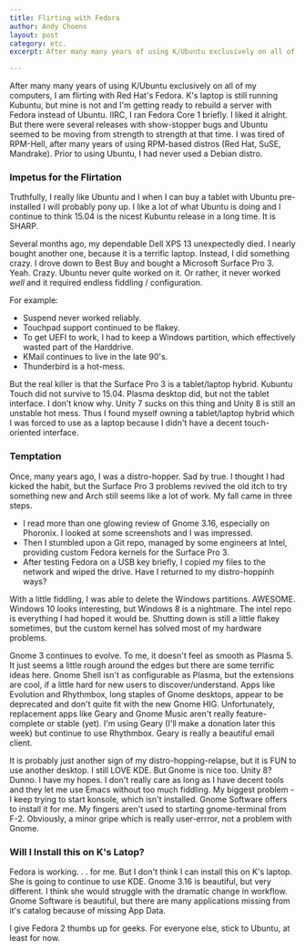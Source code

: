 ```yaml
---
title: Flirting with Fedora
author: Andy Choens
layout: post
category: etc.
excerpt: After many many years of using K/Ubuntu exclusively on all of my computers, I am flirting with Red Hat's Fedora.

---
```


After many many years of using K/Ubuntu exclusively on all of my
computers, I am flirting with Red Hat's Fedora. K's laptop is still running
Kubuntu, but mine is not and I'm getting ready to rebuild a server
with Fedora instead of Ubuntu. IIRC, I ran Fedora Core 1 briefly. I
liked it alright. But there were several releases with show-stopper
bugs and Ubuntu seemed to be moving from strength to strength at that
time. I was tired of RPM-Hell, after many years of using RPM-based
distros (Red Hat, SuSE, Mandrake). Prior to using Ubuntu, I had never
used a Debian distro.

### Impetus for the Flirtation

Truthfully, I really like Ubuntu and I when I can buy a tablet with
Ubuntu pre-installed I will probably pony up. I like a lot of what
Ubuntu is doing and I continue to think 15.04 is the nicest Kubuntu
release in a long time. It is SHARP.

Several months ago, my dependable Dell XPS 13 unexpectedly died. I
nearly bought another one, because it is a terrific laptop. Instead, I
did something crazy. I drove down to Best Buy and bought a Microsoft
Surface Pro 3. Yeah. Crazy. Ubuntu never quite worked on it. Or
rather, it never worked *well* and it required endless fiddling /
configuration.

For example:

- Suspend never worked reliably.
- Touchpad support continued to be flakey.
- To get UEFI to work, I had to keep a Windows partition, which
  effectively wasted part of the Harddrive.
- KMail continues to live in the late 90's.
- Thunderbird is a hot-mess.


But the real killer is that the Surface Pro 3 is a tablet/laptop
hybrid. Kubuntu Touch did not survive to 15.04. Plasma desktop did,
but not the tablet interface. I don't know why. Unity 7 sucks on this
thing and Unity 8 is still an unstable hot mess. Thus I found myself
owning a tablet/laptop hybrid which I was forced to use as a laptop
because I didn't have a decent touch-oriented interface.

### Temptation

Once, many years ago, I was a distro-hopper. Sad by true. I thought I
had kicked the habit, but the Surface Pro 3 problems revived the old
itch to try something new and Arch still seems like a lot of work. My
fall came in three steps.

- I read more than one glowing review of Gnome 3.16, especially on
  Phoronix. I looked at some screenshots and I was impressed.
- Then I stumbled upon a Git repo, managed by some engineers at Intel,
  providing custom Fedora kernels for the Surface Pro 3.
- After testing Fedora on a USB key briefly, I copied my files to the
  network and wiped the drive. Have I returned to my distro-hoppinh
  ways?

With a little fiddling, I was able to delete the Windows
partitions. AWESOME. Windows 10 looks interesting, but Windows 8 is a
nightmare. The intel repo is everything I had hoped it would
be. Shutting down is still a little flakey sometimes, but the custom
kernel has solved most of my hardware problems.

Gnome 3 continues to evolve. To me, it doesn't feel as smooth as
Plasma 5. It just seems a little rough around the edges but there are
some terrific ideas here. Gnome Shell isn't as configurable as Plasma,
but the extensions are cool, if a little hard for new users to
discover/understand. Apps like Evolution and Rhythmbox, long staples
of Gnome desktops, appear to be deprecated and don't quite fit with
the new Gnome HIG. Unfortunately, replacement apps like Geary and
Gnome Music aren't really feature-complete or stable (yet). I'm using
Geary (I'll make a donation later this week) but continue to use
Rhythmbox. Geary is really a beautiful email client.

It is probably just another sign of my distro-hopping-relapse, but it
is FUN to use another desktop. I still LOVE KDE. But Gnome is nice
too. Unity 8? Dunno. I have my hopes. I don't really care as long as I
have decent tools and they let me use Emacs without too much
fiddling. My biggest problem - I keep trying to start konsole, which
isn't installed. Gnome Software offers to install it for me. My
fingers aren't used to starting gnome-terminal from F-2. Obviously, a
minor gripe which is really user-errror, not a problem with Gnome.

### Will I Install this on K's Latop?

Fedora is working. . . for me. But I don't think I can install this on
K's laptop. She is going to continue to use KDE. Gnome 3.16 is
beautiful, but very different. I think she would struggle with the
dramatic change in workflow. Gnome Software is beautiful, but there
are many applications missing from it's catalog because of missing App
Data.

I give Fedora 2 thumbs up for geeks. For everyone else, stick to
Ubuntu, at least for now.

